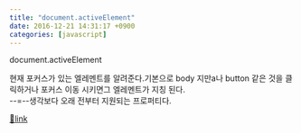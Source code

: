 ```yaml
---
title: "document.activeElement"
date: 2016-12-21 14:31:17 +0900
categories: [javascript]
---
```


document.activeElement

  
현재 포커스가 있는 엘레멘트를 알려준다.기본으로 body 지만a나 button 같은 것을 클릭하거나 포커스 이동 시키면그 엘레멘트가 지칭 된다.  
--=--생각보다 오래 전부터 지원되는 프로퍼티다.


[🔗link](http://www.mins01.com/mh/tech/read/1048)